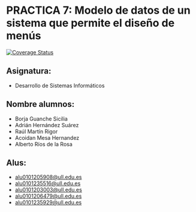 # PRACTICA 7: Modelo de datos de un sistema que permite el diseño de menús 

[![Coverage Status](https://coveralls.io/repos/github/ULL-ESIT-INF-DSI-2021/ull-esit-inf-dsi-20-21-prct07-menu-datamodel-grupo-q/badge.svg?branch=master)](https://coveralls.io/github/ULL-ESIT-INF-DSI-2021/ull-esit-inf-dsi-20-21-prct07-menu-datamodel-grupo-q?branch=master)

## Asignatura:

  * Desarrollo de Sistemas Informáticos

## Nombre alumnos:

  * Borja Guanche Sicilia
  * Adrián Hernández Suárez
  * Raúl Martín Rigor
  * Acoidan Mesa Hernandez
  * Alberto Ríos de la Rosa

## Alus:

  * alu0101205908@ull.edu.es
  * alu0101235516@ull.edu.es
  * alu0101203003@ull.edu.es
  * alu0101206479@ull.edu.es
  * alu0101235929@ull.edu.es
